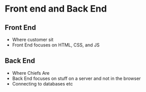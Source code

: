 # Front end and Back End

## Front End

- Where customer sit
- Front End focuses on HTML, CSS, and JS

## Back End

- Where Chiefs Are
- Back End focuses on stuff on a server and not in the browser
- Connecting to databases etc
